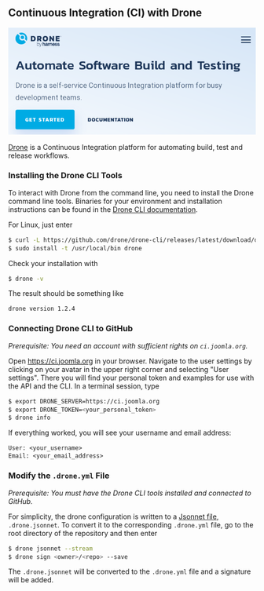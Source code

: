 ## Continuous Integration (CI) with Drone

[![Drone Homepage](assets/drone.png)](https://drone.io)

[Drone](https://docs.drone.io/) is a Continuous Integration platform for automating build, test and release workflows.

### Installing the Drone CLI Tools

To interact with Drone from the command line, you need to install the Drone command
line tools.
Binaries for your environment and installation instructions can be found in
the [Drone CLI documentation](https://docs.drone.io/cli/install/).

For Linux, just enter

```bash
$ curl -L https://github.com/drone/drone-cli/releases/latest/download/drone_linux_amd64.tar.gz | tar zx
$ sudo install -t /usr/local/bin drone
```

Check your installation with

```bash
$ drone -v
```

The result should be something like

```text
drone version 1.2.4
```

### Connecting Drone CLI to GitHub

_Prerequisite: You need an account with sufficient rights on `ci.joomla.org`._

Open https://ci.joomla.org in your browser. Navigate to the user settings by clicking on your avatar in the upper right
corner and selecting "User settings". There you will find your personal token and examples for use with the API and the CLI.
In a terminal session, type

```bash
$ export DRONE_SERVER=https://ci.joomla.org
$ export DRONE_TOKEN=<your_personal_token>
$ drone info
```

If everything worked, you will see your username and email address:

```shell
User: <your_username>
Email: <your_email_address>
```

### Modify the `.drone.yml` File

_Prerequisite: You must have the Drone CLI tools installed and connected to GitHub._

For simplicity, the drone configuration is written to a [Jsonnet file](https://docs.drone.io/pipeline/scripting/jsonnet/),
`.drone.jsonnet`. To convert it to the corresponding `.drone.yml` file, go to the root directory of the repository and
then enter

```bash
$ drone jsonnet --stream
$ drone sign <owner>/<repo> --save
```

The `.drone.jsonnet` will be converted to the `.drone.yml` file and a signature will be added.
